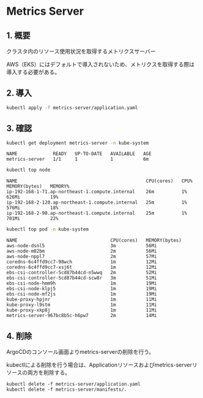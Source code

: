 
# Metrics Server

## 1. 概要

クラスタ内のリソース使用状況を取得するメトリクスサーバー

AWS（EKS）にはデフォルトで導入されないため、メトリクスを取得する際は導入する必要がある。

## 2. 導入

```bash
kubectl apply -f metrics-server/application.yaml
```

## 3. 確認

```bash
kubectl get deployment metrics-server -n kube-system
```

```
NAME             READY   UP-TO-DATE   AVAILABLE   AGE
metrics-server   1/1     1            1           6m
```

```bash
kubectl top node
```

```
NAME                                               CPU(cores)   CPU%   MEMORY(bytes)   MEMORY%   
ip-192-168-1-71.ap-northeast-1.compute.internal    26m          1%     626Mi           19%       
ip-192-168-2-120.ap-northeast-1.compute.internal   25m          1%     576Mi           18%       
ip-192-168-2-90.ap-northeast-1.compute.internal    25m          1%     701Mi           22%       
```

```bash
kubectl top pod -n kube-system
```

```
NAME                                  CPU(cores)   MEMORY(bytes)   
aws-node-dsnl5                        3m           56Mi            
aws-node-m82bm                        2m           56Mi            
aws-node-nppl7                        2m           57Mi            
coredns-6c4ffd9cc7-98wch              1m           12Mi            
coredns-6c4ffd9cc7-xsj6t              1m           12Mi            
ebs-csi-controller-5cd87b44cd-n5wwq   2m           52Mi            
ebs-csi-controller-5cd87b44cd-scw8r   3m           51Mi            
ebs-csi-node-hmm9h                    1m           19Mi            
ebs-csi-node-klpj5                    1m           19Mi            
ebs-csi-node-mf2js                    1m           19Mi            
kube-proxy-hpjnr                      1m           11Mi            
kube-proxy-l9stm                      1m           11Mi            
kube-proxy-xkp8j                      1m           11Mi            
metrics-server-967bc8b5c-h6pw7        2m           14Mi       
```

## 4. 削除

ArgoCDのコンソール画面よりmetrics-serverの削除を行う。

kubectlによる削除を行う場合は、Applicationリソースおよびmetrics-serverリソースの両方を削除する。

```
kubectl delete -f metrics-server/application.yaml
kubectl delete -f metrics-server/manifests/.
```
